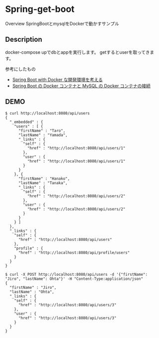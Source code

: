 Spring-get-boot
====

Overview
SpringBootとmysqlをDockerで動かすサンプル


## Description

docker-compose upでdbとappを実行します。
getするとuserを取ってきます。

参考にしたもの
- [Spring Boot with Docker な開発環境を考える](https://blog.tiqwab.com/2017/03/21/docker-java.html)
- [Spring Boot の Docker コンテナと MySQL の Docker コンテナの接続
](https://hirooka.pro/?p=8895)

## DEMO

```shell-session
$ curl http://localhost:8080/api/users
{
  "_embedded" : {
    "users" : [ {
      "firstName" : "Taro",
      "lastName" : "Yamada",
      "_links" : {
        "self" : {
          "href" : "http://localhost:8080/api/users/1"
        },
        "user" : {
          "href" : "http://localhost:8080/api/users/1"
        }
      }
    }, {
      "firstName" : "Hanako",
      "lastName" : "Tanaka",
      "_links" : {
        "self" : {
          "href" : "http://localhost:8080/api/users/2"
        },
        "user" : {
          "href" : "http://localhost:8080/api/users/2"
        }
      }
    } ]
  },
  "_links" : {
    "self" : {
      "href" : "http://localhost:8080/api/users"
    },
    "profile" : {
      "href" : "http://localhost:8080/api/profile/users"
    }
  }
}

$ curl -X POST http://localhost:8080/api/users -d '{"firstName": "Jiro", "lastName": Ohta"}' -H "Content-Type:application/json"
{
  "firstName" : "Jiro",
  "lastName" : "Ohta",
  "_links" : {
    "self" : {
      "href" : "http://localhost:8080/api/users/3"
    },
    "user" : {
      "href" : "http://localhost:8080/api/users/3"
    }
  }
}
```
